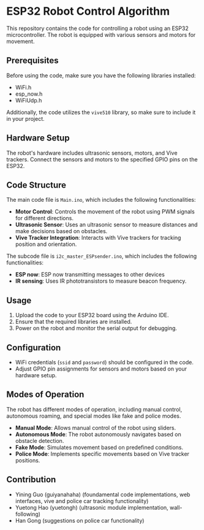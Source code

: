 # ESP32 Robot Control Algorithm

This repository contains the code for controlling a robot using an ESP32 microcontroller. The robot is equipped with various sensors and motors for movement.

## Prerequisites

Before using the code, make sure you have the following libraries installed:

- WiFi.h
- esp_now.h
- WiFiUdp.h

Additionally, the code utilizes the `vive510` library, so make sure to include it in your project.

## Hardware Setup

The robot's hardware includes ultrasonic sensors, motors, and Vive trackers. Connect the sensors and motors to the specified GPIO pins on the ESP32.

## Code Structure

The main code file is `Main.ino`, which includes the following functionalities:

- **Motor Control**: Controls the movement of the robot using PWM signals for different directions.
- **Ultrasonic Sensor**: Uses an ultrasonic sensor to measure distances and make decisions based on obstacles.
- **Vive Tracker Integration**: Interacts with Vive trackers for tracking position and orientation.

The subcode file is `i2c_master_ESPsender.ino`, which includes the following functionalities:
- **ESP now**: ESP now transmitting messages to other devices
- **IR sensing**: Uses IR phototransistors to measure beacon frequency.

## Usage

1. Upload the code to your ESP32 board using the Arduino IDE.
2. Ensure that the required libraries are installed.
3. Power on the robot and monitor the serial output for debugging.

## Configuration

- WiFi credentials (`ssid` and `password`) should be configured in the code.
- Adjust GPIO pin assignments for sensors and motors based on your hardware setup.

## Modes of Operation

The robot has different modes of operation, including manual control, autonomous roaming, and special modes like fake and police modes.

- **Manual Mode**: Allows manual control of the robot using sliders.
- **Autonomous Mode**: The robot autonomously navigates based on obstacle detection.
- **Fake Mode**: Simulates movement based on predefined conditions.
- **Police Mode**: Implements specific movements based on Vive tracker positions.

## Contribution

- Yining Guo (guiyanahaha) (foundamental code implementations, web interfaces, vive and police car tracking functionality)
- Yuetong Hao (yuetongh) (ultrasonic module implementation, wall-following)
- Han Gong (suggestions on police car functionality)
